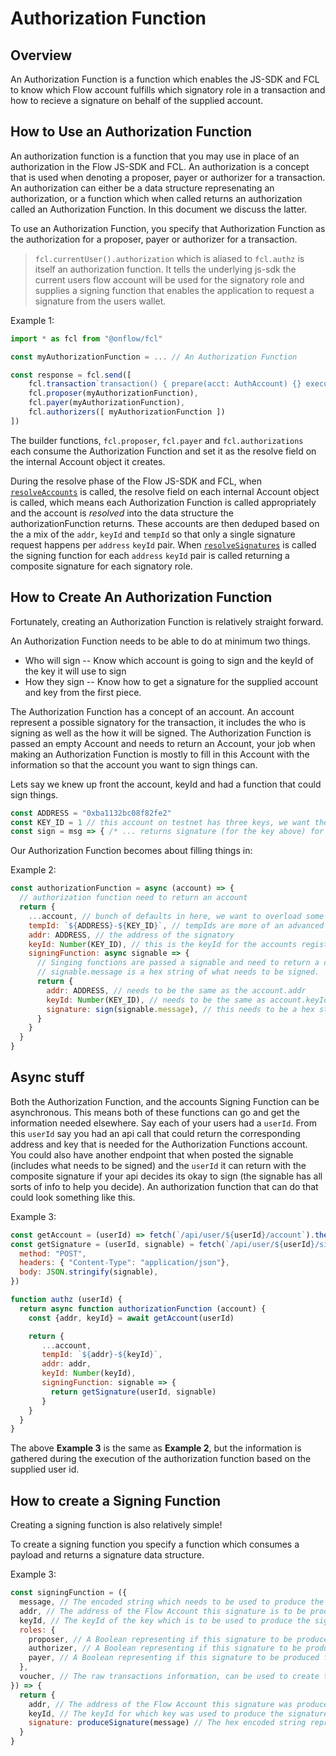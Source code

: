 # Authorization Function

## Overview

An Authorization Function is a function which enables the JS-SDK and FCL to know which Flow account fulfills which signatory role in a transaction and how to recieve a signature on behalf of the supplied account.

## How to Use an Authorization Function

An authorization function is a function that you may use in place of an authorization in the Flow JS-SDK and FCL. An authorization is a concept that is used when denoting a proposer, payer or authorizer for a transaction. An authorization can either be a data structure represenating an authorization, or a function which when called returns an authorization called an Authorization Function. In this document we discuss the latter.

To use an Authorization Function, you specify that Authorization Function as the authorization for a proposer, payer or authorizer for a transaction.

> `fcl.currentUser().authorization` which is aliased to `fcl.authz` is itself an authorization function. It tells the underlying js-sdk the current users flow account will be used for the signatory role and supplies a signing function that enables the application to request a signature from the users wallet.

Example 1:
```javascript
import * as fcl from "@onflow/fcl"

const myAuthorizationFunction = ... // An Authorization Function

const response = fcl.send([
    fcl.transaction`transaction() { prepare(acct: AuthAccount) {} execute { log("Hello, Flow!") } }`,
    fcl.proposer(myAuthorizationFunction),
    fcl.payer(myAuthorizationFunction),
    fcl.authorizers([ myAuthorizationFunction ])
])
```

The builder functions, `fcl.proposer`, `fcl.payer` and `fcl.authorizations` each consume the Authorization Function and set it as the resolve field on the internal Account object it creates.

During the resolve phase of the Flow JS-SDK and FCL, when [`resolveAccounts`](https://github.com/onflow/flow-js-sdk/blob/master/packages/sdk/src/resolve/resolve.js#L22) is called, the resolve field on each internal Account object is called, which means each Authorization Function is called appropriately and the account is _resolved_ into the data structure the authorizationFunction returns. These accounts are then deduped based on the a mix of the `addr`, `keyId` and `tempId` so that only a single signature request happens per `address` `keyId` pair. When [`resolveSignatures`](https://github.com/onflow/flow-js-sdk/blob/master/packages/sdk/src/resolve/resolve.js#L25) is called the signing function for each `address` `keyId` pair is called returning a composite signature for each signatory role.

## How to Create An Authorization Function

Fortunately, creating an Authorization Function is relatively straight forward.

An Authorization Function needs to be able to do at minimum two things.
- Who will sign -- Know which account is going to sign and the keyId of the key it will use to sign
- How they sign -- Know how to get a signature for the supplied account and key from the first piece.

The Authorization Function has a concept of an account. An account represent a possible signatory for the transaction, it includes the who is signing as well as the how it will be signed. The Authorization Function is passed an empty Account and needs to return an Account, your job when making an Authorization Function is mostly to fill in this Account with the information so that the account you want to sign things can.

Lets say we knew up front the account, keyId and had a function that could sign things.

```javascript
const ADDRESS = "0xba1132bc08f82fe2"
const KEY_ID = 1 // this account on testnet has three keys, we want the one with an index of 1 (has a weight of 1000)
const sign = msg => { /* ... returns signature (for the key above) for supplied message ... */ }
```

Our Authorization Function becomes about filling things in:

Example 2:
```javascript
const authorizationFunction = async (account) => {
  // authorization function need to return an account
  return {
    ...account, // bunch of defaults in here, we want to overload some of them though
    tempId: `${ADDRESS}-${KEY_ID}`, // tempIds are more of an advanced topic, for 99% of the times where you know the address and keyId you will want it to be a unique string per that address and keyId
    addr: ADDRESS, // the address of the signatory
    keyId: Number(KEY_ID), // this is the keyId for the accounts registered key that will be used to sign, make extra sure this is a number and not a string
    signingFunction: async signable => {
      // Singing functions are passed a signable and need to return a composite signature
      // signable.message is a hex string of what needs to be signed.
      return {
        addr: ADDRESS, // needs to be the same as the account.addr
        keyId: Number(KEY_ID), // needs to be the same as account.keyId, once again make sure its a number and not a string
        signature: sign(signable.message), // this needs to be a hex string of the signature, where signable.message is the hex value that needs to be signed
      }
    }
  }
}
```

## Async stuff

Both the Authorization Function, and the accounts Signing Function can be asynchronous. This means both of these functions can go and get the information needed elsewhere. Say each of your users had a `userId`. From this `userId` say you had an api call that could return the corresponding address and key that is needed for the Authorization Functions account. You could also have another endpoint that when posted the signable (includes what needs to be signed) and the `userId` it can return with the composite signature if your api decides its okay to sign (the signable has all sorts of info to help you decide). An authorization function that can do that could look something like this.

Example 3:
```javascript
const getAccount = (userId) => fetch(`/api/user/${userId}/account`).then(d => d.json())
const getSignature = (userId, signable) = fetch(`/api/user/${userId}/sign`, {
  method: "POST",
  headers: { "Content-Type": "application/json"},
  body: JSON.stringify(signable),
})

function authz (userId) {
  return async function authorizationFunction (account) {
    const {addr, keyId} = await getAccount(userId)

    return {
       ...account,
       tempId: `${addr}-${keyId}`,
       addr: addr,
       keyId: Number(keyId),
       signingFunction: signable => {
         return getSignature(userId, signable)
       }
    }
  }
}
```
The above **Example 3** is the same as **Example 2**, but the information is gathered during the execution of the authorization function based on the supplied user id.

## How to create a Signing Function

Creating a signing function is also relatively simple!

To create a signing function you specify a function which consumes a payload and returns a signature data structure.

Example 3:
```javascript
const signingFunction = ({
  message, // The encoded string which needs to be used to produce the signature.
  addr, // The address of the Flow Account this signature is to be produced for.
  keyId, // The keyId of the key which is to be used to produce the signature.
  roles: {
    proposer, // A Boolean representing if this signature to be produced for a proposer.
    authorizer, // A Boolean representing if this signature to be produced for a authorizer.
    payer, // A Boolean representing if this signature to be produced for a payer.
  }, 
  voucher, // The raw transactions information, can be used to create the message for additional safety and lack of trust in the supplied message.
}) => {
  return {
    addr, // The address of the Flow Account this signature was produced for.
    keyId, // The keyId for which key was used to produce the signature.
    signature: produceSignature(message) // The hex encoded string representing the signature of the message.
  }
}
```
